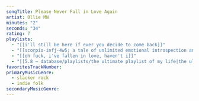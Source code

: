 ```yaml
---
songTitle: Please Never Fall in Love Again
artist: Ollie MN
minutes: "2"
seconds: "34"
rating: 7
playlists:
  - "[[i'll still be here if ever you decide to come back]]"
  - "[[scorpio-infj-4w5; a tale of unlimited emotional introspection and arcane bullshit]]"
  - "[[oh fuck, i've fallen in love, haven't i]]"
  - "[[5.8 — database/playlists/the ultimate playlist of my life|the ultimate playlist of my life]]"
favoritesTrackNumber:
primaryMusicGenre:
  - slacker rock
  - indie folk
secondaryMusicGenre:
---
```

